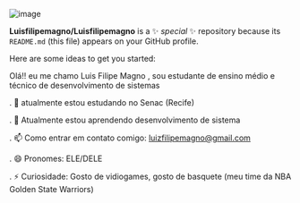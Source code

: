  ![image](https://github.com/Luisfilipemagno/Luisfilipemagno/assets/164562653/a2e1d283-4afd-429a-8200-f93d29ad448f)


**Luisfilipemagno/Luisfilipemagno** is a ✨ _special_ ✨ repository because its `README.md` (this file) appears on your GitHub profile.

Here are some ideas to get you started:

Olá!! eu me chamo Luis Filipe Magno , sou estudante de ensino médio e técnico de desenvolvimento de sistemas

. 🔭 atualmente estou estudando no Senac (Recife)

. 🌱 Atualmente estou aprendendo desenvolvimento de sistema

. 📫 Como entrar em contato comigo: luizfilipemagno@gmail.com

. 😄 Pronomes: ELE/DELE

. ⚡ Curiosidade: Gosto de vidiogames, gosto de basquete (meu time da NBA Golden State Warriors) 


